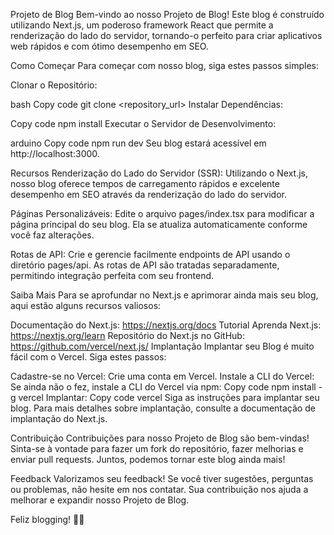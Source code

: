 Projeto de Blog
Bem-vindo ao nosso Projeto de Blog! Este blog é construído utilizando Next.js, um poderoso framework React que permite a renderização do lado do servidor, tornando-o perfeito para criar aplicativos web rápidos e com ótimo desempenho em SEO.

Como Começar
Para começar com nosso blog, siga estes passos simples:

Clonar o Repositório:

bash
Copy code
git clone <repository_url>
Instalar Dependências:

Copy code
npm install
Executar o Servidor de Desenvolvimento:

arduino
Copy code
npm run dev
Seu blog estará acessível em http://localhost:3000.

Recursos
Renderização do Lado do Servidor (SSR): Utilizando o Next.js, nosso blog oferece tempos de carregamento rápidos e excelente desempenho em SEO através da renderização do lado do servidor.

Páginas Personalizáveis: Edite o arquivo pages/index.tsx para modificar a página principal do seu blog. Ela se atualiza automaticamente conforme você faz alterações.

Rotas de API: Crie e gerencie facilmente endpoints de API usando o diretório pages/api. As rotas de API são tratadas separadamente, permitindo integração perfeita com seu frontend.

Saiba Mais
Para se aprofundar no Next.js e aprimorar ainda mais seu blog, aqui estão alguns recursos valiosos:

Documentação do Next.js: https://nextjs.org/docs
Tutorial Aprenda Next.js: https://nextjs.org/learn
Repositório do Next.js no GitHub: https://github.com/vercel/next.js/
Implantação
Implantar seu Blog é muito fácil com o Vercel. Siga estes passos:

Cadastre-se no Vercel: Crie uma conta em Vercel.
Instale a CLI do Vercel: Se ainda não o fez, instale a CLI do Vercel via npm:
Copy code
npm install -g vercel
Implantar:
Copy code
vercel
Siga as instruções para implantar seu blog.
Para mais detalhes sobre implantação, consulte a documentação de implantação do Next.js.

Contribuição
Contribuições para nosso Projeto de Blog são bem-vindas! Sinta-se à vontade para fazer um fork do repositório, fazer melhorias e enviar pull requests. Juntos, podemos tornar este blog ainda mais!

Feedback
Valorizamos seu feedback! Se você tiver sugestões, perguntas ou problemas, não hesite em nos contatar. Sua contribuição nos ajuda a melhorar e expandir nosso Projeto de Blog.

Feliz blogging! 🚀📝
